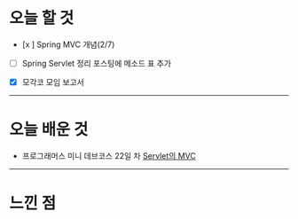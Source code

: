 # 오늘 할 것

- [x ] Spring MVC 개념(2/7)
- [ ] Spring Servlet 정리 포스팅에 메소드 표 추가 

- [x] 모각코 모임 보고서

---

# 오늘 배운 것


- 프로그래머스 미니 데브코스 22일 차 [Servlet의 MVC](https://github.com/suran-kim/cnu_backend_TIL/blob/564f35235f52feaa351791e28a57d6a8c2928171/Study/Spring/%5BSpring%20Boot%5D%20%EC%9B%B9%20%EA%B8%B0%EC%88%A0,%20Servlet.md)


---

# 느낀 점


<br/>

